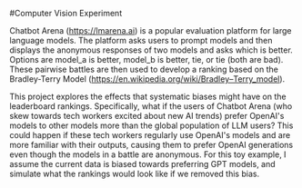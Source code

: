 #Computer Vision Experiment

Chatbot Arena (https://lmarena.ai) is a popular evaluation platform for large language models. The platform asks users to prompt models and then displays the anonymous responses of two models and asks which is better. Options are model_a is better, model_b is better, tie, or tie (both are bad). These pairwise battles are then used to develop a ranking based on the Bradley-Terry Model (https://en.wikipedia.org/wiki/Bradley–Terry_model). 

This project explores the effects that systematic biases might have on the leaderboard rankings. Specifically, what if the users of Chatbot Arena (who skew towards tech workers excited about new AI trends) prefer OpenAI's models to other models more than the global population of LLM users? This could happen if these tech workers regularly use OpenAI's models and are more familiar with their outputs, causing them to prefer OpenAI generations even though the models in a battle are anonymous. For this toy example, I assume the current data is biased towards preferring GPT models, and simulate what the rankings would look like if we removed this bias.  
